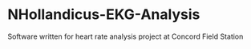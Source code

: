 # NHollandicus-EKG-Analysis
Software written for heart rate analysis project at Concord Field Station
